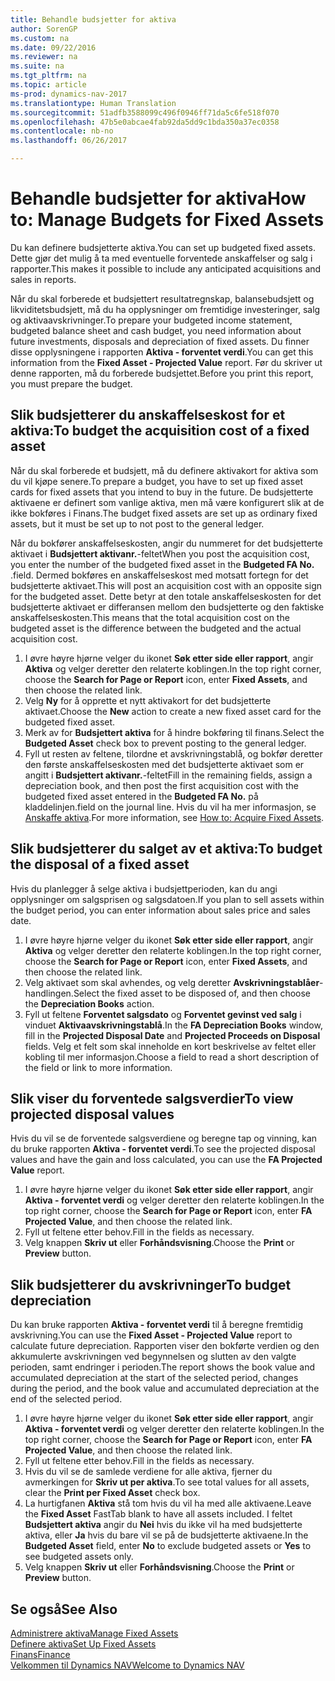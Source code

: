 ```yaml
---
title: Behandle budsjetter for aktiva
author: SorenGP
ms.custom: na
ms.date: 09/22/2016
ms.reviewer: na
ms.suite: na
ms.tgt_pltfrm: na
ms.topic: article
ms-prod: dynamics-nav-2017
ms.translationtype: Human Translation
ms.sourcegitcommit: 51adfb3588099c496f0946ff71da5c6fe518f070
ms.openlocfilehash: 47b5e0abcae4fab92da5dd9c1bda350a37ec0358
ms.contentlocale: nb-no
ms.lasthandoff: 06/26/2017

---
```


# <a name="how-to-manage-budgets-for-fixed-assets"></a><span data-ttu-id="acae8-102">Behandle budsjetter for aktiva</span><span class="sxs-lookup"><span data-stu-id="acae8-102">How to: Manage Budgets for Fixed Assets</span></span>
<span data-ttu-id="acae8-103">Du kan definere budsjetterte aktiva.</span><span class="sxs-lookup"><span data-stu-id="acae8-103">You can set up budgeted fixed assets.</span></span> <span data-ttu-id="acae8-104">Dette gjør det mulig å ta med eventuelle forventede anskaffelser og salg i rapporter.</span><span class="sxs-lookup"><span data-stu-id="acae8-104">This makes it possible to include any anticipated acquisitions and sales in reports.</span></span>  

 <span data-ttu-id="acae8-105">Når du skal forberede et budsjettert resultatregnskap, balansebudsjett og likviditetsbudsjett, må du ha opplysninger om fremtidige investeringer, salg og aktivaavskrivninger.</span><span class="sxs-lookup"><span data-stu-id="acae8-105">To prepare your budgeted income statement, budgeted balance sheet and cash budget, you need information about future investments, disposals and depreciation of fixed assets.</span></span> <span data-ttu-id="acae8-106">Du finner disse opplysningene i rapporten **Aktiva - forventet verdi**.</span><span class="sxs-lookup"><span data-stu-id="acae8-106">You can get this information from the **Fixed Asset - Projected Value** report.</span></span> <span data-ttu-id="acae8-107">Før du skriver ut denne rapporten, må du forberede budsjettet.</span><span class="sxs-lookup"><span data-stu-id="acae8-107">Before you print this report, you must prepare the budget.</span></span>  

## <a name="to-budget-the-acquisition-cost-of-a-fixed-asset"></a><span data-ttu-id="acae8-108">Slik budsjetterer du anskaffelseskost for et aktiva:</span><span class="sxs-lookup"><span data-stu-id="acae8-108">To budget the acquisition cost of a fixed asset</span></span>
<span data-ttu-id="acae8-109">Når du skal forberede et budsjett, må du definere aktivakort for aktiva som du vil kjøpe senere.</span><span class="sxs-lookup"><span data-stu-id="acae8-109">To prepare a budget, you have to set up fixed asset cards for fixed assets that you intend to buy in the future.</span></span> <span data-ttu-id="acae8-110">De budsjetterte aktivaene er definert som vanlige aktiva, men må være konfigurert slik at de ikke bokføres i Finans.</span><span class="sxs-lookup"><span data-stu-id="acae8-110">The budget fixed assets are set up as ordinary fixed assets, but it must be set up to not post to the general ledger.</span></span>

<span data-ttu-id="acae8-111">Når du bokfører anskaffelseskosten, angir du nummeret for det budsjetterte aktivaet i **Budsjettert aktivanr.**-feltet</span><span class="sxs-lookup"><span data-stu-id="acae8-111">When you post the acquisition cost, you enter the number of the budgeted fixed asset in the **Budgeted FA No.**</span></span> <span data-ttu-id="acae8-112">.</span><span class="sxs-lookup"><span data-stu-id="acae8-112">field.</span></span> <span data-ttu-id="acae8-113">Dermed bokføres en anskaffelseskost med motsatt fortegn for det budsjetterte aktivaet.</span><span class="sxs-lookup"><span data-stu-id="acae8-113">This will post an acquisition cost with an opposite sign for the budgeted asset.</span></span> <span data-ttu-id="acae8-114">Dette betyr at den totale anskaffelseskosten for det budsjetterte aktivaet er differansen mellom den budsjetterte og den faktiske anskaffelseskosten.</span><span class="sxs-lookup"><span data-stu-id="acae8-114">This means that the total acquisition cost on the budgeted asset is the difference between the budgeted and the actual acquisition cost.</span></span>

1. <span data-ttu-id="acae8-115">I øvre høyre hjørne velger du ikonet **Søk etter side eller rapport**, angir **Aktiva** og velger deretter den relaterte koblingen.</span><span class="sxs-lookup"><span data-stu-id="acae8-115">In the top right corner, choose the **Search for Page or Report** icon, enter **Fixed Assets**, and then choose the related link.</span></span>
2. <span data-ttu-id="acae8-116">Velg **Ny** for å opprette et nytt aktivakort for det budsjetterte aktivaet.</span><span class="sxs-lookup"><span data-stu-id="acae8-116">Choose the **New** action to create a new fixed asset card for the budgeted fixed asset.</span></span>
3. <span data-ttu-id="acae8-117">Merk av for **Budsjettert aktiva** for å hindre bokføring til finans.</span><span class="sxs-lookup"><span data-stu-id="acae8-117">Select the **Budgeted Asset** check box to prevent posting to the general ledger.</span></span>
4. <span data-ttu-id="acae8-118">Fyll ut resten av feltene, tilordne et avskrivningstablå, og bokfør deretter den første anskaffelseskosten med det budsjetterte aktivaet som er angitt i **Budsjettert aktivanr.**-feltet</span><span class="sxs-lookup"><span data-stu-id="acae8-118">Fill in the remaining fields, assign a depreciation book, and then post the first acquisition cost with the budgeted fixed asset entered in the **Budgeted FA No.**</span></span> <span data-ttu-id="acae8-119">på kladdelinjen.</span><span class="sxs-lookup"><span data-stu-id="acae8-119">field on the journal line.</span></span> <span data-ttu-id="acae8-120">Hvis du vil ha mer informasjon, se [Anskaffe aktiva](fa-how-acquire.md).</span><span class="sxs-lookup"><span data-stu-id="acae8-120">For more information, see [How to: Acquire Fixed Assets](fa-how-acquire.md).</span></span>

## <a name="to-budget-the-disposal-of-a-fixed-asset"></a><span data-ttu-id="acae8-121">Slik budsjetterer du salget av et aktiva:</span><span class="sxs-lookup"><span data-stu-id="acae8-121">To budget the disposal of a fixed asset</span></span>
<span data-ttu-id="acae8-122">Hvis du planlegger å selge aktiva i budsjettperioden, kan du angi opplysninger om salgsprisen og salgsdatoen.</span><span class="sxs-lookup"><span data-stu-id="acae8-122">If you plan to sell assets within the budget period, you can enter information about sales price and sales date.</span></span>

1. <span data-ttu-id="acae8-123">I øvre høyre hjørne velger du ikonet **Søk etter side eller rapport**, angir **Aktiva** og velger deretter den relaterte koblingen.</span><span class="sxs-lookup"><span data-stu-id="acae8-123">In the top right corner, choose the **Search for Page or Report** icon, enter **Fixed Assets**, and then choose the related link.</span></span>
2. <span data-ttu-id="acae8-124">Velg aktivaet som skal avhendes, og velg deretter **Avskrivningstablåer**-handlingen.</span><span class="sxs-lookup"><span data-stu-id="acae8-124">Select the fixed asset to be disposed of, and then choose the **Depreciation Books** action.</span></span>
3. <span data-ttu-id="acae8-125">Fyll ut feltene **Forventet salgsdato** og **Forventet gevinst ved salg** i vinduet **Aktivaavskrivningstablå**.</span><span class="sxs-lookup"><span data-stu-id="acae8-125">In the **FA Depreciation Books** window, fill in the **Projected Disposal Date** and **Projected Proceeds on Disposal** fields.</span></span> <span data-ttu-id="acae8-126">Velg et felt som skal inneholde en kort beskrivelse av feltet eller kobling til mer informasjon.</span><span class="sxs-lookup"><span data-stu-id="acae8-126">Choose a field to read a short description of the field or link to more information.</span></span>

## <a name="to-view-projected-disposal-values"></a><span data-ttu-id="acae8-127">Slik viser du forventede salgsverdier</span><span class="sxs-lookup"><span data-stu-id="acae8-127">To view projected disposal values</span></span>
<span data-ttu-id="acae8-128">Hvis du vil se de forventede salgsverdiene og beregne tap og vinning, kan du bruke rapporten **Aktiva - forventet verdi**.</span><span class="sxs-lookup"><span data-stu-id="acae8-128">To see the projected disposal values and have the gain and loss calculated, you can use the **FA Projected Value** report.</span></span>

1. <span data-ttu-id="acae8-129">I øvre høyre hjørne velger du ikonet **Søk etter side eller rapport**, angir **Aktiva - forventet verdi** og velger deretter den relaterte koblingen.</span><span class="sxs-lookup"><span data-stu-id="acae8-129">In the top right corner, choose the **Search for Page or Report** icon, enter **FA Projected Value**, and then choose the related link.</span></span>
2. <span data-ttu-id="acae8-130">Fyll ut feltene etter behov.</span><span class="sxs-lookup"><span data-stu-id="acae8-130">Fill in the fields as necessary.</span></span>
3. <span data-ttu-id="acae8-131">Velg knappen **Skriv ut** eller **Forhåndsvisning**.</span><span class="sxs-lookup"><span data-stu-id="acae8-131">Choose the **Print** or **Preview** button.</span></span>

## <a name="to-budget-depreciation"></a><span data-ttu-id="acae8-132">Slik budsjetterer du avskrivninger</span><span class="sxs-lookup"><span data-stu-id="acae8-132">To budget depreciation</span></span>
<span data-ttu-id="acae8-133">Du kan bruke rapporten **Aktiva - forventet verdi** til å beregne fremtidig avskrivning.</span><span class="sxs-lookup"><span data-stu-id="acae8-133">You can use the **Fixed Asset - Projected Value** report to calculate future depreciation.</span></span> <span data-ttu-id="acae8-134">Rapporten viser den bokførte verdien og den akkumulerte avskrivningen ved begynnelsen og slutten av den valgte perioden, samt endringer i perioden.</span><span class="sxs-lookup"><span data-stu-id="acae8-134">The report shows the book value and accumulated depreciation at the start of the selected period, changes during the period, and the book value and accumulated depreciation at the end of the selected period.</span></span>

1. <span data-ttu-id="acae8-135">I øvre høyre hjørne velger du ikonet **Søk etter side eller rapport**, angir **Aktiva - forventet verdi** og velger deretter den relaterte koblingen.</span><span class="sxs-lookup"><span data-stu-id="acae8-135">In the top right corner, choose the **Search for Page or Report** icon, enter **FA Projected Value**, and then choose the related link.</span></span>
2. <span data-ttu-id="acae8-136">Fyll ut feltene etter behov.</span><span class="sxs-lookup"><span data-stu-id="acae8-136">Fill in the fields as necessary.</span></span>
3. <span data-ttu-id="acae8-137">Hvis du vil se de samlede verdiene for alle aktiva, fjerner du avmerkingen for **Skriv ut per aktiva**.</span><span class="sxs-lookup"><span data-stu-id="acae8-137">To see total values for all assets, clear the **Print per Fixed Asset** check box.</span></span>
4. <span data-ttu-id="acae8-138">La hurtigfanen **Aktiva** stå tom hvis du vil ha med alle aktivaene.</span><span class="sxs-lookup"><span data-stu-id="acae8-138">Leave the **Fixed Asset** FastTab blank to have all assets included.</span></span> <span data-ttu-id="acae8-139">I feltet **Budsjettert aktiva** angir du **Nei** hvis du ikke vil ha med budsjetterte aktiva, eller **Ja** hvis du bare vil se på de budsjetterte aktivaene.</span><span class="sxs-lookup"><span data-stu-id="acae8-139">In the **Budgeted Asset** field, enter **No** to exclude budgeted assets or **Yes** to see budgeted assets only.</span></span>
5. <span data-ttu-id="acae8-140">Velg knappen **Skriv ut** eller **Forhåndsvisning**.</span><span class="sxs-lookup"><span data-stu-id="acae8-140">Choose the **Print** or **Preview** button.</span></span>

## <a name="see-also"></a><span data-ttu-id="acae8-141">Se også</span><span class="sxs-lookup"><span data-stu-id="acae8-141">See Also</span></span>
[<span data-ttu-id="acae8-142">Administrere aktiva</span><span class="sxs-lookup"><span data-stu-id="acae8-142">Manage Fixed Assets</span></span>](fa-manage.md)  
[<span data-ttu-id="acae8-143">Definere aktiva</span><span class="sxs-lookup"><span data-stu-id="acae8-143">Set Up Fixed Assets</span></span>](fa-setup.md)  
[<span data-ttu-id="acae8-144">Finans</span><span class="sxs-lookup"><span data-stu-id="acae8-144">Finance</span></span>](finance-setup.md)  
[<span data-ttu-id="acae8-145">Velkommen til Dynamics NAV</span><span class="sxs-lookup"><span data-stu-id="acae8-145">Welcome to Dynamics NAV</span></span>](across-get-started.md)

